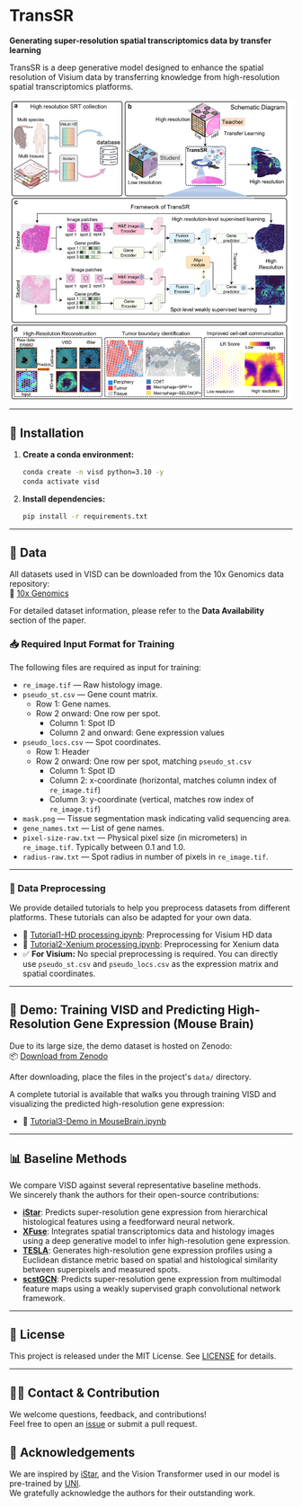 # TransSR

**Generating super-resolution spatial transcriptomics data by transfer learning**

TransSR is a deep generative model designed to enhance the spatial resolution of Visium data by transferring knowledge from high-resolution spatial transcriptomics platforms.

![TransSR.png](TransSR.png)

---

## 🔧 Installation

1. **Create a conda environment:**

   ```bash
   conda create -n visd python=3.10 -y
   conda activate visd
   ```

2. **Install dependencies:**

   ```bash
   pip install -r requirements.txt
   ```

---

## 📁 Data

All datasets used in VISD can be downloaded from the 10x Genomics data repository:  
🔗 [10x Genomics](https://www.10xgenomics.com/datasets?configure%5BhitsPerPage%5D=50&configure%5BmaxValuesPerFacet%5D=1000&page=2)

For detailed dataset information, please refer to the **Data Availability** section of the paper.

### 📥 Required Input Format for Training

The following files are required as input for training:

- `re_image.tif` — Raw histology image.
- `pseudo_st.csv` — Gene count matrix.
  - Row 1: Gene names.
  - Row 2 onward: One row per spot.
    - Column 1: Spot ID
    - Column 2 and onward: Gene expression values
- `pseudo_locs.csv` — Spot coordinates.
  - Row 1: Header
  - Row 2 onward: One row per spot, matching `pseudo_st.csv`
    - Column 1: Spot ID  
    - Column 2: x-coordinate (horizontal, matches column index of `re_image.tif`)  
    - Column 3: y-coordinate (vertical, matches row index of `re_image.tif`)
- `mask.png` — Tissue segmentation mask indicating valid sequencing area.
- `gene_names.txt` — List of gene names.
- `pixel-size-raw.txt` — Physical pixel size (in micrometers) in `re_image.tif`. Typically between 0.1 and 1.0.
- `radius-raw.txt` — Spot radius in number of pixels in `re_image.tif`.

---

### 🧼 Data Preprocessing

We provide detailed tutorials to help you preprocess datasets from different platforms. These tutorials can also be adapted for your own data.

- 📘 [Tutorial1-HD processing.ipynb](Tutorial1-HD%20processing.ipynb): Preprocessing for Visium HD data  
- 📘 [Tutorial2-Xenium processing.ipynb](Tutorial2-Xenium%20processing.ipynb): Preprocessing for Xenium data  
- ✅ **For Visium:** No special preprocessing is required. You can directly use `pseudo_st.csv` and `pseudo_locs.csv` as the expression matrix and spatial coordinates.

---

## 🚀 Demo: Training VISD and Predicting High-Resolution Gene Expression (Mouse Brain)

Due to its large size, the demo dataset is hosted on Zenodo:  
📦 [Download from Zenodo](https://zenodo.org/records/15878397)

After downloading, place the files in the project's `data/` directory.

A complete tutorial is available that walks you through training VISD and visualizing the predicted high-resolution gene expression:

- 📘 [Tutorial3-Demo in MouseBrain.ipynb](Tutorial3-Demo%20in%20MouseBrain.ipynb)

---

## 📊 Baseline Methods

We compare VISD against several representative baseline methods.  
We sincerely thank the authors for their open-source contributions:

- [**iStar**](https://github.com/daviddaiweizhang/istar): Predicts super-resolution gene expression from hierarchical histological features using a feedforward neural network.  
- [**XFuse**](https://github.com/ludvb/xfuse): Integrates spatial transcriptomics data and histology images using a deep generative model to infer high-resolution gene expression.  
- [**TESLA**](https://github.com/jianhuupenn/TESLA): Generates high-resolution gene expression profiles using a Euclidean distance metric based on spatial and histological similarity between superpixels and measured spots.  
- [**scstGCN**](https://github.com/wenwenmin/scstGCN): Predicts super-resolution gene expression from multimodal feature maps using a weakly supervised graph convolutional network framework.

---

## 📄 License

This project is released under the MIT License. See [LICENSE](LICENSE) for details.

---

## 🙋‍♀️ Contact & Contribution

We welcome questions, feedback, and contributions!  
Feel free to open an [issue](https://github.com/yourusername/VISD/issues) or submit a pull request.

## 🙏 Acknowledgements

We are inspired by [iStar](https://github.com/daviddaiweizhang/istar), and the Vision Transformer used in our model is pre-trained by [UNI](https://github.com/mahmoodlab/UNI).  
We gratefully acknowledge the authors for their outstanding work.
